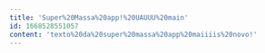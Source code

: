 ```yaml
---
title: 'Super%20Massa%20app!%20UAUUU%20main'
id: 1668528551057
content: 'texto%20da%20super%20massa%20app%20maiiiis%20novo!'
---
```


